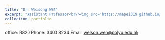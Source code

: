 ```yaml
---
title: "Dr. Weisong WEN"
excerpt: "Assistant Professor<br/><img src='https://mapei319.github.io/Polyu_RCUAS.github.io/images/weisongwen.png'>"
collection: portfolio
---
```


office: R820
Phone: 3400 8234
Email: welson.wen@polyu.edu.hk
